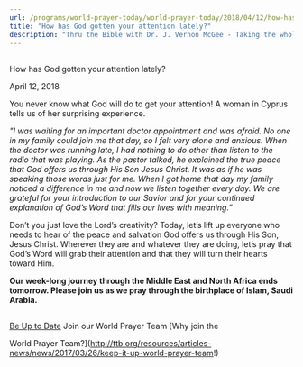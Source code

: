 ```yaml
---
url: /programs/world-prayer-today/world-prayer-today/2018/04/12/how-has-god-gotten-your-attention-lately
title: "How has God gotten your attention lately?"
description: "Thru the Bible with Dr. J. Vernon McGee - Taking the whole Word to the whole world"
---
```







## 
 How has God gotten your attention lately?


April 12, 2018




  

You never know what God will do to get your attention! A woman in Cyprus tells us of her surprising experience.


*"I was waiting for an important doctor appointment and was afraid. No one in my family could join me that day, so I felt very alone and anxious. When the doctor was running late, I had nothing to do other than listen to the radio that was playing. As the pastor talked, he explained the true peace that God offers us through His Son Jesus Christ. It was as if he was speaking those words just for me. When I got home that day my family noticed a difference in me and now we listen together every day. We are grateful for your introduction to our Savior and for your continued explanation of God’s Word that fills our lives with meaning.”*


Don’t you just love the Lord’s creativity? Today, let’s lift up everyone who needs to hear of the peace and salvation God offers us through His Son, Jesus Christ. Wherever they are and whatever they are doing, let’s pray that God’s Word will grab their attention and that they will turn their hearts toward Him.


**Our week-long journey through the Middle East and North Africa ends tomorrow. Please join us as we pray through the birthplace of Islam, Saudi Arabia.**







## 




[Be Up to Date](http://feeds.feedburner.com/WorldPrayerToday "World Prayer Today RSS Feed")
Join our World Prayer Team
[Why join the  

World Prayer Team?](http://ttb.org/resources/articles-news/news/2017/03/26/keep-it-up-world-prayer-team!)




